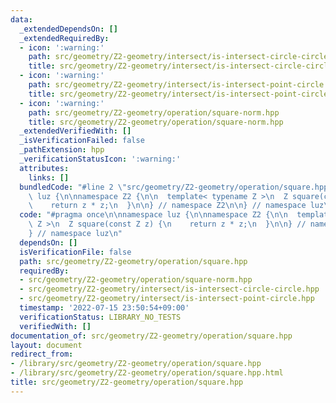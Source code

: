 ```yaml
---
data:
  _extendedDependsOn: []
  _extendedRequiredBy:
  - icon: ':warning:'
    path: src/geometry/Z2-geometry/intersect/is-intersect-circle-circle.hpp
    title: src/geometry/Z2-geometry/intersect/is-intersect-circle-circle.hpp
  - icon: ':warning:'
    path: src/geometry/Z2-geometry/intersect/is-intersect-point-circle.hpp
    title: src/geometry/Z2-geometry/intersect/is-intersect-point-circle.hpp
  - icon: ':warning:'
    path: src/geometry/Z2-geometry/operation/square-norm.hpp
    title: src/geometry/Z2-geometry/operation/square-norm.hpp
  _extendedVerifiedWith: []
  _isVerificationFailed: false
  _pathExtension: hpp
  _verificationStatusIcon: ':warning:'
  attributes:
    links: []
  bundledCode: "#line 2 \"src/geometry/Z2-geometry/operation/square.hpp\"\n\nnamespace\
    \ luz {\n\nnamespace Z2 {\n\n  template< typename Z >\n  Z square(const Z z) {\n\
    \    return z * z;\n  }\n\n} // namespace Z2\n\n} // namespace luz\n"
  code: "#pragma once\n\nnamespace luz {\n\nnamespace Z2 {\n\n  template< typename\
    \ Z >\n  Z square(const Z z) {\n    return z * z;\n  }\n\n} // namespace Z2\n\n\
    } // namespace luz\n"
  dependsOn: []
  isVerificationFile: false
  path: src/geometry/Z2-geometry/operation/square.hpp
  requiredBy:
  - src/geometry/Z2-geometry/operation/square-norm.hpp
  - src/geometry/Z2-geometry/intersect/is-intersect-circle-circle.hpp
  - src/geometry/Z2-geometry/intersect/is-intersect-point-circle.hpp
  timestamp: '2022-07-15 23:50:54+09:00'
  verificationStatus: LIBRARY_NO_TESTS
  verifiedWith: []
documentation_of: src/geometry/Z2-geometry/operation/square.hpp
layout: document
redirect_from:
- /library/src/geometry/Z2-geometry/operation/square.hpp
- /library/src/geometry/Z2-geometry/operation/square.hpp.html
title: src/geometry/Z2-geometry/operation/square.hpp
---
```

